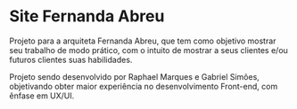 # Site Fernanda Abreu

Projeto para a arquiteta Fernanda Abreu, que tem como objetivo mostrar seu trabalho de modo prático, com o intuito de mostrar a seus clientes e/ou futuros clientes suas habilidades.

Projeto sendo desenvolvido por Raphael Marques e Gabriel Simões, objetivando obter maior experiência no desenvolvimento Front-end, com ênfase em UX/UI.
